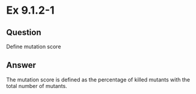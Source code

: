 # Ex 9.1.2-1

## Question
Define mutation score

## Answer
The mutation score is defined as the percentage of killed mutants with the total number of mutants.